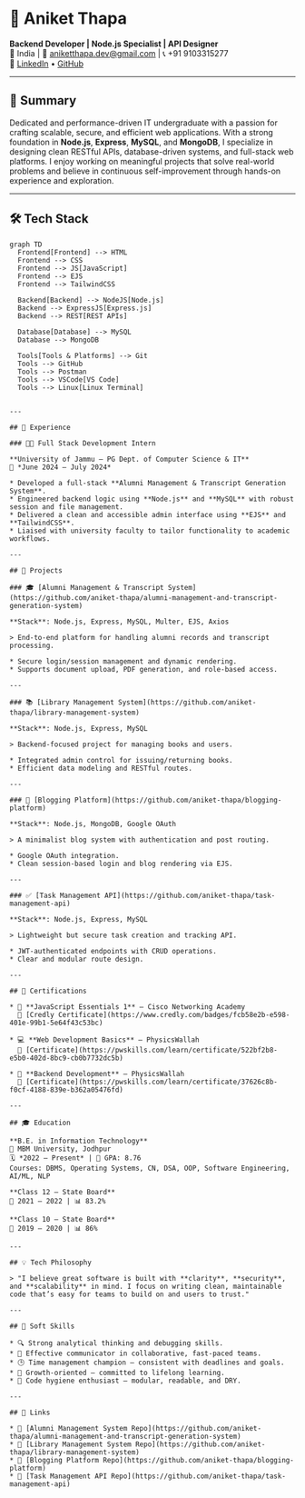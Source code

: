 # 💼 Aniket Thapa

**Backend Developer | Node.js Specialist | API Designer**  
📍 India | 📧 aniketthapa.dev@gmail.com | 📞 +91 9103315277  
🔗 [LinkedIn](https://linkedin.com/in/aniket-thapa) • [GitHub](https://github.com/aniket-thapa)

---

## 🔹 Summary

Dedicated and performance-driven IT undergraduate with a passion for crafting scalable, secure, and efficient web applications. With a strong foundation in **Node.js**, **Express**, **MySQL**, and **MongoDB**, I specialize in designing clean RESTful APIs, database-driven systems, and full-stack web platforms. I enjoy working on meaningful projects that solve real-world problems and believe in continuous self-improvement through hands-on experience and exploration.

---

## 🛠️ Tech Stack

```mermaid
graph TD
  Frontend[Frontend] --> HTML
  Frontend --> CSS
  Frontend --> JS[JavaScript]
  Frontend --> EJS
  Frontend --> TailwindCSS

  Backend[Backend] --> NodeJS[Node.js]
  Backend --> ExpressJS[Express.js]
  Backend --> REST[REST APIs]

  Database[Database] --> MySQL
  Database --> MongoDB

  Tools[Tools & Platforms] --> Git
  Tools --> GitHub
  Tools --> Postman
  Tools --> VSCode[VS Code]
  Tools --> Linux[Linux Terminal]


---

## 💼 Experience

### 🧑‍💻 Full Stack Development Intern

**University of Jammu – PG Dept. of Computer Science & IT**
📅 *June 2024 – July 2024*

* Developed a full-stack **Alumni Management & Transcript Generation System**.
* Engineered backend logic using **Node.js** and **MySQL** with robust session and file management.
* Delivered a clean and accessible admin interface using **EJS** and **TailwindCSS**.
* Liaised with university faculty to tailor functionality to academic workflows.

---

## 🚀 Projects

### 🎓 [Alumni Management & Transcript System](https://github.com/aniket-thapa/alumni-management-and-transcript-generation-system)

**Stack**: Node.js, Express, MySQL, Multer, EJS, Axios

> End-to-end platform for handling alumni records and transcript processing.

* Secure login/session management and dynamic rendering.
* Supports document upload, PDF generation, and role-based access.

---

### 📚 [Library Management System](https://github.com/aniket-thapa/library-management-system)

**Stack**: Node.js, Express, MySQL

> Backend-focused project for managing books and users.

* Integrated admin control for issuing/returning books.
* Efficient data modeling and RESTful routes.

---

### 📝 [Blogging Platform](https://github.com/aniket-thapa/blogging-platform)

**Stack**: Node.js, MongoDB, Google OAuth

> A minimalist blog system with authentication and post routing.

* Google OAuth integration.
* Clean session-based login and blog rendering via EJS.

---

### ✅ [Task Management API](https://github.com/aniket-thapa/task-management-api)

**Stack**: Node.js, Express, MySQL

> Lightweight but secure task creation and tracking API.

* JWT-authenticated endpoints with CRUD operations.
* Clear and modular route design.

---

## 📜 Certifications

* 🏅 **JavaScript Essentials 1** – Cisco Networking Academy
  🔗 [Credly Certificate](https://www.credly.com/badges/fcb58e2b-e598-401e-99b1-5e64f43c53bc)

* 💻 **Web Development Basics** – PhysicsWallah
  🔗 [Certificate](https://pwskills.com/learn/certificate/522bf2b8-e5b0-402d-8bc9-cb0b7732dc5b)

* 🔧 **Backend Development** – PhysicsWallah
  🔗 [Certificate](https://pwskills.com/learn/certificate/37626c8b-f0cf-4188-839e-b362a05476fd)

---

## 🎓 Education

**B.E. in Information Technology**
📍 MBM University, Jodhpur
🗓️ *2022 – Present* | 🎯 GPA: 8.76
Courses: DBMS, Operating Systems, CN, DSA, OOP, Software Engineering, AI/ML, NLP

**Class 12 – State Board**
📅 2021 – 2022 | 📊 83.2%

**Class 10 – State Board**
📅 2019 – 2020 | 📊 86%

---

## 💡 Tech Philosophy

> "I believe great software is built with **clarity**, **security**, and **scalability** in mind. I focus on writing clean, maintainable code that’s easy for teams to build on and users to trust."

---

## 🧠 Soft Skills

* 🔍 Strong analytical thinking and debugging skills.
* 🤝 Effective communicator in collaborative, fast-paced teams.
* 🕒 Time management champion — consistent with deadlines and goals.
* 🌱 Growth-oriented — committed to lifelong learning.
* 🧼 Code hygiene enthusiast — modular, readable, and DRY.

---

## 🔗 Links

* 📁 [Alumni Management System Repo](https://github.com/aniket-thapa/alumni-management-and-transcript-generation-system)
* 📁 [Library Management System Repo](https://github.com/aniket-thapa/library-management-system)
* 📁 [Blogging Platform Repo](https://github.com/aniket-thapa/blogging-platform)
* 📁 [Task Management API Repo](https://github.com/aniket-thapa/task-management-api)

```
